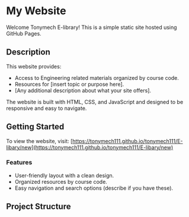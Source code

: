 # My Website

Welcome Tonymech E-library! This is a simple static site hosted using GitHub Pages.

## Description

This website provides:
- Access to Engineering related materials organized by course code.
- Resources for [insert topic or purpose here].
- [Any additional description about what your site offers].

The website is built with HTML, CSS, and JavaScript and designed to be responsive and easy to navigate.

## Getting Started

To view the website, visit: [https://tonymech111.github.io/tonymech111/E-libary/new](https://tonymech111.github.io/tonymech111/E-libary/new)

### Features
- User-friendly layout with a clean design.
- Organized resources by course code.
- Easy navigation and search options (describe if you have these).

## Project Structure

